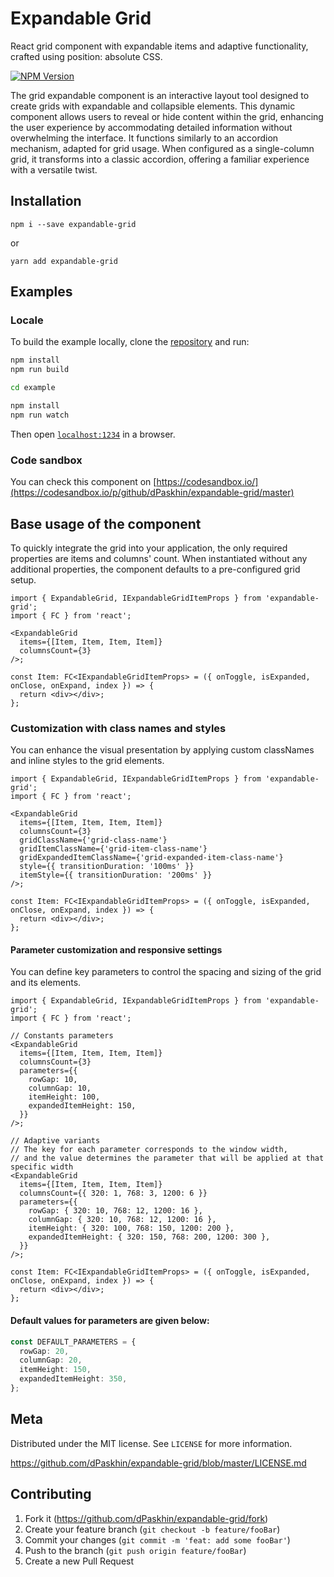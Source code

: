 # Expandable Grid

React grid component with expandable items and adaptive functionality, crafted using position: absolute CSS.

[![NPM Version][npm-image]][npm-url]

The grid expandable component is an interactive layout tool designed to create grids with expandable and collapsible
elements. This dynamic component allows users to reveal or hide content within the grid, enhancing the user experience
by accommodating detailed information without overwhelming the interface. It functions similarly to an accordion
mechanism, adapted for grid usage. When configured as a single-column grid, it transforms into a classic accordion,
offering a familiar experience with a versatile twist.

## Installation

```shell
npm i --save expandable-grid
```

or

```shell
yarn add expandable-grid
```

## Examples

### Locale

To build the example locally, clone the [repository](https://github.com/dPaskhin/expandable-grid) and run:

```sh
npm install
npm run build

cd example

npm install
npm run watch
```

Then open [`localhost:1234`](http://localhost:1234) in a browser.

### Code sandbox

You can check this component on [https://codesandbox.io/](https://codesandbox.io/p/github/dPaskhin/expandable-grid/master)

## Base usage of the component

To quickly integrate the grid into your application, the only required properties are items and columns' count. When
instantiated
without any additional properties, the component defaults to a pre-configured grid setup.

```tsx
import { ExpandableGrid, IExpandableGridItemProps } from 'expandable-grid';
import { FC } from 'react';

<ExpandableGrid
  items={[Item, Item, Item, Item]}
  columnsCount={3}
/>;

const Item: FC<IExpandableGridItemProps> = ({ onToggle, isExpanded, onClose, onExpand, index }) => {
  return <div></div>;
};
```

### Customization with class names and styles

You can enhance the visual presentation by applying custom classNames and inline styles to the grid elements.

```tsx
import { ExpandableGrid, IExpandableGridItemProps } from 'expandable-grid';
import { FC } from 'react';

<ExpandableGrid
  items={[Item, Item, Item, Item]}
  columnsCount={3}
  gridClassName={'grid-class-name'}
  gridItemClassName={'grid-item-class-name'}
  gridExpandedItemClassName={'grid-expanded-item-class-name'}
  style={{ transitionDuration: '100ms' }}
  itemStyle={{ transitionDuration: '200ms' }}
/>;

const Item: FC<IExpandableGridItemProps> = ({ onToggle, isExpanded, onClose, onExpand, index }) => {
  return <div></div>;
};
```

#### Parameter customization and responsive settings

You can define key parameters to control the spacing and sizing of the grid and its elements.

```tsx
import { ExpandableGrid, IExpandableGridItemProps } from 'expandable-grid';
import { FC } from 'react';

// Constants parameters
<ExpandableGrid
  items={[Item, Item, Item, Item]}
  columnsCount={3}
  parameters={{
    rowGap: 10,
    columnGap: 10,
    itemHeight: 100,
    expandedItemHeight: 150,
  }}
/>;

// Adaptive variants
// The key for each parameter corresponds to the window width, 
// and the value determines the parameter that will be applied at that specific width
<ExpandableGrid
  items={[Item, Item, Item, Item]}
  columnsCount={{ 320: 1, 768: 3, 1200: 6 }}
  parameters={{
    rowGap: { 320: 10, 768: 12, 1200: 16 },
    columnGap: { 320: 10, 768: 12, 1200: 16 },
    itemHeight: { 320: 100, 768: 150, 1200: 200 },
    expandedItemHeight: { 320: 150, 768: 200, 1200: 300 },
  }}
/>;

const Item: FC<IExpandableGridItemProps> = ({ onToggle, isExpanded, onClose, onExpand, index }) => {
  return <div></div>;
};
```

#### Default values for parameters are given below:

```ts
const DEFAULT_PARAMETERS = {
  rowGap: 20,
  columnGap: 20,
  itemHeight: 150,
  expandedItemHeight: 350,
};
```

## Meta

Distributed under the MIT license. See `LICENSE` for more information.

<https://github.com/dPaskhin/expandable-grid/blob/master/LICENSE.md>

## Contributing

1. Fork it (<https://github.com/dPaskhin/expandable-grid/fork>)
2. Create your feature branch (`git checkout -b feature/fooBar`)
3. Commit your changes (`git commit -m 'feat: add some fooBar'`)
4. Push to the branch (`git push origin feature/fooBar`)
5. Create a new Pull Request

[npm-image]: https://img.shields.io/npm/v/expandable-grid.svg?style=flat-square

[npm-url]: https://www.npmjs.com/package/expandable-grid
